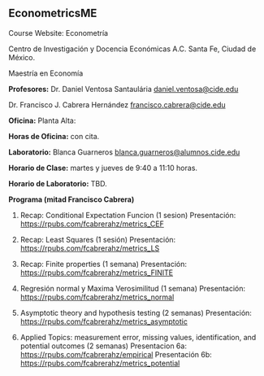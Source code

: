 ## EconometricsME

Course Website: Econometría

Centro de Investigación y Docencia Económicas A.C. 
Santa Fe, Ciudad de México.

Maestría en Economía

**Profesores:** 
Dr. Daniel Ventosa Santaulária
[daniel.ventosa\@cide.edu](mailto:daniel.ventosa@cide.edu)

Dr. Francisco J. Cabrera Hernández
[francisco.cabrera\@cide.edu](mailto:francisco.cabrera@cide.edu)

**Oficina:** Planta Alta:

**Horas de Oficina:** con cita.

**Laboratorio:** Blanca Guarneros
[blanca.guarneros\@alumnos.cide.edu](mailto:blanca.guarneros@alumnos.cide.edu)

**Horario de Clase:** martes y jueves de 9:40 a 11:10 horas.

**Horario de Laboratorio:** TBD.



**Programa (mitad Francisco Cabrera)**

1) Recap: Conditional Expectation Funcion (1 sesion)
Presentación: https://rpubs.com/fcabrerahz/metrics_CEF

2) Recap: Least Squares (1 sesión)
Presentación: https://rpubs.com/fcabrerahz/metrics_LS

3) Recap: Finite properties (1 semana)
Presentación: https://rpubs.com/fcabrerahz/metrics_FINITE

4) Regresión normal y Maxima Verosimilitud (1 semana)
Presentación: https://rpubs.com/fcabrerahz/metrics_normal

5) Asymptotic theory and hypothesis testing (2 semanas)
Presentación: https://rpubs.com/fcabrerahz/metrics_asymptotic

6) Applied Topics: measurement error, missing values, identification, and potential outcomes (2 semanas)
Presentacion 6a: https://rpubs.com/fcabrerahz/empirical
Presentación 6b: https://rpubs.com/fcabrerahz/metrics_potential
